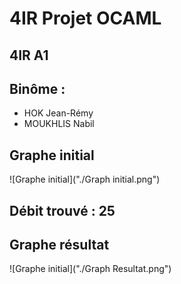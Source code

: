 


# 4IR Projet OCAML
## 4IR A1
## Binôme : 
  * HOK Jean-Rémy  
  * MOUKHLIS Nabil

## Graphe initial 
![Graphe initial]("./Graph initial.png")
## Débit trouvé : 25
## Graphe résultat
![Graphe initial]("./Graph Resultat.png")
